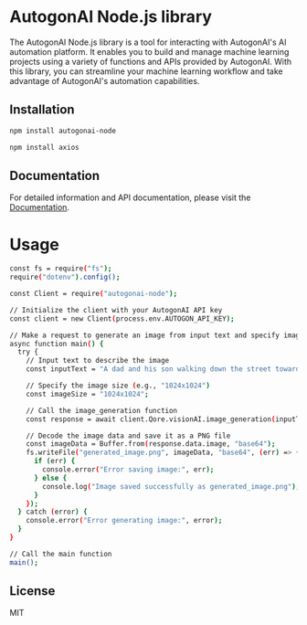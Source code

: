 # AutogonAI Node.js library

The AutogonAI Node.js library is a tool for interacting with AutogonAI's AI automation platform. It enables you to build and manage machine learning projects using a variety of functions and APIs provided by AutogonAI. With this library, you can streamline your machine learning workflow and take advantage of AutogonAI's automation capabilities.



## Installation
```bash
npm install autogonai-node
```

```bash
npm install axios
```

## Documentation

For detailed information and API documentation, please visit the [Documentation](https://docs.autogon.ai/).

# Usage
```bash
const fs = require("fs");
require("dotenv").config();

const Client = require("autogonai-node");

// Initialize the client with your AutogonAI API key
const client = new Client(process.env.AUTOGON_API_KEY);

// Make a request to generate an image from input text and specify image size
async function main() {
  try {
    // Input text to describe the image
    const inputText = "A dad and his son walking down the street towards a park";

    // Specify the image size (e.g., "1024x1024")
    const imageSize = "1024x1024";

    // Call the image_generation function
    const response = await client.Qore.visionAI.image_generation(inputText, imageSize);

    // Decode the image data and save it as a PNG file
    const imageData = Buffer.from(response.data.image, "base64");
    fs.writeFile("generated_image.png", imageData, "base64", (err) => {
      if (err) {
        console.error("Error saving image:", err);
      } else {
        console.log("Image saved successfully as generated_image.png");
      }
    });
  } catch (error) {
    console.error("Error generating image:", error);
  }
}

// Call the main function
main();
```

## License
MIT